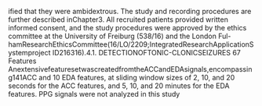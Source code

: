 ified that they were ambidextrous. The study and recording procedures are further described
inChapter3.
All recruited patients provided written informed consent, and the study procedures were
approved by the ethics committee at the University of Freiburg (538/16) and the London Ful-
hamResearchEthicsCommittee(16/LO/2209;IntegratedResearchApplicationSystemproject
ID216316).4.1. DETECTIONOFTONIC-CLONICSEIZURES 67
Features
AnextensivefeaturesetwascreatedfromtheACCandEDAsignals,encompassing141ACC
and 10 EDA features, at sliding window sizes of 2, 10, and 20 seconds for the ACC features,
and 5, 10, and 20 minutes for the EDA features. PPG signals were not analyzed in this study